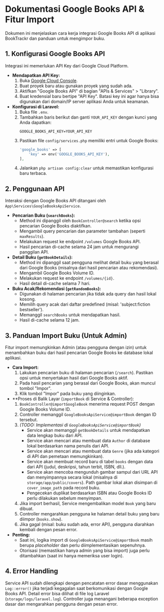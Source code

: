 # Dokumentasi Google Books API & Fitur Import

Dokumen ini menjelaskan cara kerja integrasi Google Books API di aplikasi BookTrackr dan panduan untuk mengimpor buku.

## 1. Konfigurasi Google Books API

Integrasi ini memerlukan API Key dari Google Cloud Platform.

-   **Mendapatkan API Key:**
    1.  Buka [Google Cloud Console](https://console.cloud.google.com/).
    2.  Buat proyek baru atau gunakan proyek yang sudah ada.
    3.  Aktifkan "Google Books API" di bagian "APIs & Services" > "Library".
    4.  Buat kredensial baru bertipe "API Key". Batasi key ini agar hanya bisa digunakan dari domain/IP server aplikasi Anda untuk keamanan.
-   **Konfigurasi di Laravel:**
    1.  Buka file `.env`.
    2.  Tambahkan baris berikut dan ganti `YOUR_API_KEY` dengan kunci yang Anda dapatkan:
        ```
        GOOGLE_BOOKS_API_KEY=YOUR_API_KEY
        ```
    3.  Pastikan file `config/services.php` memiliki entri untuk Google Books:
        ```php
        'google_books' => [
            'key' => env('GOOGLE_BOOKS_API_KEY'),
        ],
        ```
    4.  Jalankan `php artisan config:clear` untuk memastikan konfigurasi baru terbaca.

## 2. Penggunaan API

Interaksi dengan Google Books API ditangani oleh `App\Services\GoogleBooksApiService`.

-   **Pencarian Buku (`searchBooks`):**
    -   Method ini dipanggil oleh `BookController@search` ketika opsi pencarian Google Books diaktifkan.
    -   Mengambil query pencarian dan parameter tambahan (seperti `maxResults`).
    -   Melakukan request ke endpoint `/volumes` Google Books API.
    -   Hasil pencarian di-cache selama 24 jam untuk mengurangi panggilan API.
-   **Detail Buku (`getBookDetails`):**
    -   Method ini dipanggil saat pengguna melihat detail buku yang berasal dari Google Books (misalnya dari hasil pencarian atau rekomendasi).
    -   Mengambil Google Books Volume ID.
    -   Melakukan request ke endpoint `/volumes/{id}`.
    -   Hasil detail di-cache selama 7 hari.
-   **Buku Acak/Rekomendasi (`getRandomBooks`):**
    -   Digunakan di halaman pencarian jika tidak ada query dan hasil lokal kosong.
    -   Memilih query acak dari daftar predefined (misal: 'subject:fiction bestseller').
    -   Memanggil `searchBooks` untuk mendapatkan hasil.
    -   Hasil di-cache selama 12 jam.

## 3. Panduan Import Buku (Untuk Admin)

Fitur import memungkinkan Admin (atau pengguna dengan izin) untuk menambahkan buku dari hasil pencarian Google Books ke database lokal aplikasi.

-   **Cara Import:**
    1.  Lakukan pencarian buku di halaman pencarian (`/search`). Pastikan opsi untuk menyertakan hasil dari Google Books aktif.
    2.  Pada hasil pencarian yang berasal dari Google Books, akan muncul tombol "Impor".
    3.  Klik tombol "Impor" pada buku yang diinginkan.
-   \*\*Proses di Balik Layar (`importBook` di Service & Controller):
    1.  `BookController@importGoogleBook` menerima request POST dengan Google Books Volume ID.
    2.  Controller memanggil `GoogleBooksApiService@importBook` dengan ID tersebut.
    3.  _(TODO: Implementasi di `GoogleBooksApiService@importBook`)_
        -   Service akan memanggil `getBookDetails` untuk mendapatkan data lengkap buku dari API.
        -   Service akan mencari atau membuat data `Author` di database lokal berdasarkan nama penulis dari API.
        -   Service akan mencari atau membuat data `Genre` (jika ada kategori di API dan pemetaan memungkinkan).
        -   Service akan membuat record baru di tabel `books` dengan data dari API (judul, deskripsi, tahun terbit, ISBN, dll.).
        -   Service akan mencoba mengunduh gambar sampul dari URL API dan menyimpannya secara lokal (misalnya di `storage/app/public/covers`). Path gambar lokal akan disimpan di `cover_image_path` pada record buku.
        -   Pengecekan duplikat berdasarkan ISBN atau Google Books ID perlu dilakukan sebelum menyimpan.
    4.  Jika import berhasil, Service mengembalikan model `Book` yang baru dibuat.
    5.  Controller mengarahkan pengguna ke halaman detail buku yang baru diimpor (`books.show`).
    6.  Jika gagal (misal: buku sudah ada, error API), pengguna diarahkan kembali dengan pesan error.
-   **Penting:**
    -   Saat ini, logika import di `GoogleBooksApiService@importBook` masih berupa _placeholder_ dan perlu diimplementasikan sepenuhnya.
    -   Otorisasi (memastikan hanya admin yang bisa import) juga perlu ditambahkan (saat ini hanya memeriksa user login).

## 4. Error Handling

Service API sudah dilengkapi dengan pencatatan error dasar menggunakan `Log::error()` jika terjadi kegagalan saat berkomunikasi dengan Google Books API. Detail error bisa dilihat di file log Laravel (`storage/logs/laravel.log`). Controller juga menangani beberapa exception dasar dan mengarahkan pengguna dengan pesan error.
